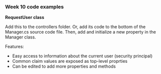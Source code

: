 ### Week 10 code examples

**RequestUser class**

Add this to the controllers folder. Or, add its code to the bottom of the Manager.cs source code file. Then, add and initialize a new property in the Manager class.  

Features:
* Easy access to information about the current user (security principal)
* Common claim values are exposed as top-level proprties
* Can be edited to add more properties and methods
